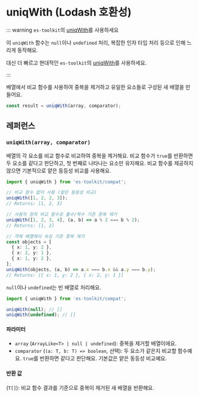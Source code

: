 # uniqWith (Lodash 호환성)

::: warning `es-toolkit`의 [uniqWith](../../array/uniqWith.md)를 사용하세요

이 `uniqWith` 함수는 `null`이나 `undefined` 처리, 복잡한 인자 타입 처리 등으로 인해 느리게 동작해요.

대신 더 빠르고 현대적인 `es-toolkit`의 [uniqWith](../../array/uniqWith.md)를 사용하세요.

:::

배열에서 비교 함수를 사용하여 중복을 제거하고 유일한 요소들로 구성된 새 배열을 만들어요.

```typescript
const result = uniqWith(array, comparator);
```

## 레퍼런스

### `uniqWith(array, comparator)`

배열의 각 요소를 비교 함수로 비교하여 중복을 제거해요. 비교 함수가 `true`를 반환하면 두 요소를 같다고 판단하고, 첫 번째로 나타나는 요소만 유지해요. 비교 함수를 제공하지 않으면 기본적으로 얕은 동등성 비교를 사용해요.

```typescript
import { uniqWith } from 'es-toolkit/compat';

// 비교 함수 없이 사용 (얕은 동등성 비교)
uniqWith([1, 2, 2, 3]);
// Returns: [1, 2, 3]

// 사용자 정의 비교 함수로 홀수/짝수 기준 중복 제거
uniqWith([1, 2, 3, 4], (a, b) => a % 2 === b % 2);
// Returns: [1, 2]

// 객체 배열에서 속성 기준 중복 제거
const objects = [
  { x: 1, y: 2 },
  { x: 2, y: 1 },
  { x: 1, y: 2 },
];
uniqWith(objects, (a, b) => a.x === b.x && a.y === b.y);
// Returns: [{ x: 1, y: 2 }, { x: 2, y: 1 }]
```

`null`이나 `undefined`는 빈 배열로 처리해요.

```typescript
import { uniqWith } from 'es-toolkit/compat';

uniqWith(null); // []
uniqWith(undefined); // []
```

#### 파라미터

- `array` (`ArrayLike<T> | null | undefined`): 중복을 제거할 배열이에요.
- `comparator` (`(a: T, b: T) => boolean`, 선택): 두 요소가 같은지 비교할 함수예요. `true`를 반환하면 같다고 판단해요. 기본값은 얕은 동등성 비교예요.

#### 반환 값

(`T[]`): 비교 함수 결과를 기준으로 중복이 제거된 새 배열을 반환해요.
